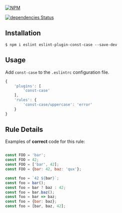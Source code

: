 [![NPM](https://nodei.co/npm/eslint-plugin-const-case.png?downloads=true&stars=true)](https://nodei.co/npm/eslint-plugin-const-case/)

[![dependencies Status](https://david-dm.org/k03mad/eslint-plugin-const-case/status.svg)](https://david-dm.org/k03mad/eslint-plugin-const-case)

## Installation

```
$ npm i eslint eslint-plugin-const-case --save-dev
```

## Usage

Add `const-case` to the `.eslintrc` configuration file.

```js
{
    'plugins': [
        'const-case'
    ],
    'rules': {
        'const-case/uppercase': 'error'
    }
}
```

## Rule Details

Examples of **correct** code for this rule:

```js

const FOO = 'bar';
const FOO = 42;
const FOO = ['bar', 42];
const FOO = {bar: 42, baz: 'qux'};

const foo = `42 ${bar}`;
const foo = bar();
const foo = bar ? baz : 42;
const foo = bar.baz();
const foo = bar => baz;
const foo = {bar: baz};
const foo = [bar, baz, 42];
```
